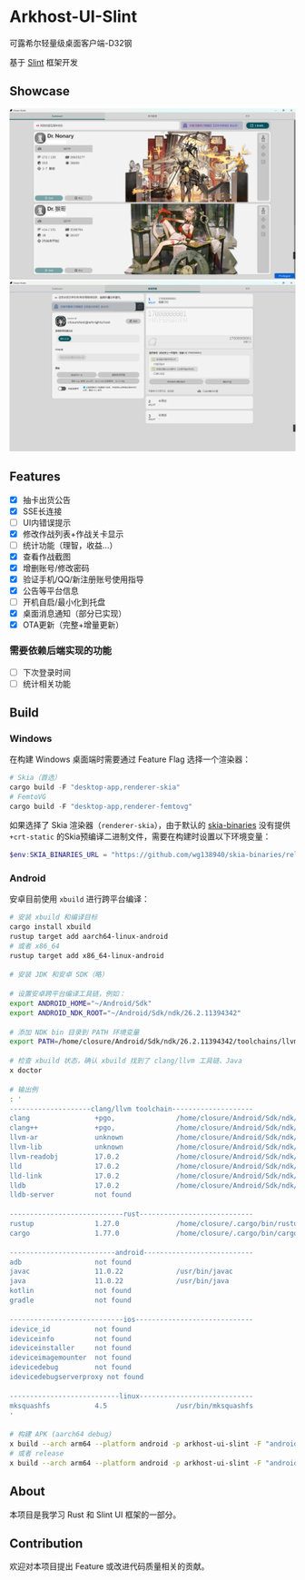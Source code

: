 # Arkhost-UI-Slint
可露希尔轻量级桌面客户端-D32钢

基于 [Slint](https://slint.dev/) 框架开发

## Showcase
![dashboard](repo_assets/images/screenshot_dashboard.png)
![slot info page](repo_assets/images/screenshot_slot_page.png)

## Features
- [X] 抽卡出货公告
- [X] SSE长连接
- [ ] UI内错误提示
- [X] 修改作战列表+作战关卡显示
- [ ] 统计功能（理智，收益…）
- [X] 查看作战截图
- [X] 增删账号/修改密码
- [X] 验证手机/QQ/新注册账号使用指导
- [X] 公告等平台信息
- [ ] 开机自启/最小化到托盘
- [X] 桌面消息通知（部分已实现）
- [X] OTA更新（完整+增量更新）

### 需要依赖后端实现的功能
- [ ] 下次登录时间
- [ ] 统计相关功能

## Build

### Windows
在构建 Windows 桌面端时需要通过 Feature Flag 选择一个渲染器：
```powershell
# Skia（首选）
cargo build -F "desktop-app,renderer-skia"
# FemtoVG
cargo build -F "desktop-app,renderer-femtovg"
```

如果选择了 Skia 渲染器（`renderer-skia`），由于默认的 [skia-binaries](https://github.com/rust-skia/skia-binaries)
没有提供 `+crt-static` 的Skia预编译二进制文件，需要在构建时设置以下环境变量：
```powershell
$env:SKIA_BINARIES_URL = "https://github.com/wg138940/skia-binaries/releases/download/{tag}/skia-binaries-{key}.tar.gz"
```

### Android
安卓目前使用 `xbuild` 进行跨平台编译：
```sh
# 安装 xbuild 和编译目标
cargo install xbuild
rustup target add aarch64-linux-android
# 或者 x86_64
rustup target add x86_64-linux-android

# 安装 JDK 和安卓 SDK（略）

# 设置安卓跨平台编译工具链，例如：
export ANDROID_HOME="~/Android/Sdk"
export ANDROID_NDK_ROOT="~/Android/Sdk/ndk/26.2.11394342"

# 添加 NDK bin 目录到 PATH 环境变量
export PATH=/home/closure/Android/Sdk/ndk/26.2.11394342/toolchains/llvm/prebuilt/linux-x86_64/bin/:$PATH

# 检查 xbuild 状态，确认 xbuild 找到了 clang/llvm 工具链、Java
x doctor

# 输出例
: '
--------------------clang/llvm toolchain--------------------
clang                +pgo,               /home/closure/Android/Sdk/ndk/26.2.11394342/toolchains/llvm/prebuilt/linux-x86_64/bin/clang
clang++              +pgo,               /home/closure/Android/Sdk/ndk/26.2.11394342/toolchains/llvm/prebuilt/linux-x86_64/bin/clang++
llvm-ar              unknown             /home/closure/Android/Sdk/ndk/26.2.11394342/toolchains/llvm/prebuilt/linux-x86_64/bin/llvm-ar
llvm-lib             unknown             /home/closure/Android/Sdk/ndk/26.2.11394342/toolchains/llvm/prebuilt/linux-x86_64/bin/llvm-lib
llvm-readobj         17.0.2              /home/closure/Android/Sdk/ndk/26.2.11394342/toolchains/llvm/prebuilt/linux-x86_64/bin/llvm-readobj
lld                  17.0.2              /home/closure/Android/Sdk/ndk/26.2.11394342/toolchains/llvm/prebuilt/linux-x86_64/bin/lld
lld-link             17.0.2              /home/closure/Android/Sdk/ndk/26.2.11394342/toolchains/llvm/prebuilt/linux-x86_64/bin/lld-link
lldb                 17.0.2              /home/closure/Android/Sdk/ndk/26.2.11394342/toolchains/llvm/prebuilt/linux-x86_64/bin/lldb
lldb-server          not found

----------------------------rust----------------------------
rustup               1.27.0              /home/closure/.cargo/bin/rustup
cargo                1.77.0              /home/closure/.cargo/bin/cargo

--------------------------android---------------------------
adb                  not found
javac                11.0.22             /usr/bin/javac
java                 11.0.22             /usr/bin/java
kotlin               not found
gradle               not found

----------------------------ios-----------------------------
idevice_id           not found
ideviceinfo          not found
ideviceinstaller     not found
ideviceimagemounter  not found
idevicedebug         not found
idevicedebugserverproxy not found

---------------------------linux----------------------------
mksquashfs           4.5                 /usr/bin/mksquashfs
'

# 构建 APK (aarch64 debug)
x build --arch arm64 --platform android -p arkhost-ui-slint -F "android-app" --offline --format apk
# 或者 release
x build --arch arm64 --platform android -p arkhost-ui-slint -F "android-app" --offline --format apk -r
```

## About
本项目是我学习 Rust 和 Slint UI 框架的一部分。

## Contribution
欢迎对本项目提出 Feature 或改进代码质量相关的贡献。
